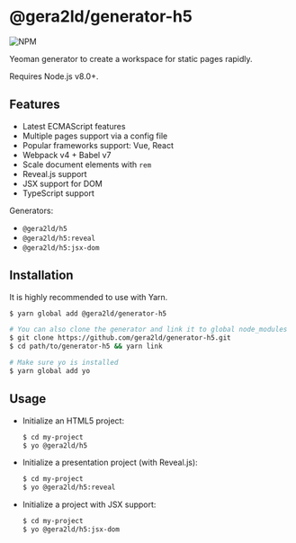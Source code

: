@gera2ld/generator-h5
===

![NPM](https://img.shields.io/npm/v/@gera2ld/generator-h5.svg)

Yeoman generator to create a workspace for static pages rapidly.

Requires Node.js v8.0+.

Features
---

- Latest ECMAScript features
- Multiple pages support via a config file
- Popular frameworks support: Vue, React
- Webpack v4 + Babel v7
- Scale document elements with `rem`
- Reveal.js support
- JSX support for DOM
- TypeScript support

Generators:
- `@gera2ld/h5`
- `@gera2ld/h5:reveal`
- `@gera2ld/h5:jsx-dom`

Installation
---
It is highly recommended to use with Yarn.

``` sh
$ yarn global add @gera2ld/generator-h5

# You can also clone the generator and link it to global node_modules
$ git clone https://github.com/gera2ld/generator-h5.git
$ cd path/to/generator-h5 && yarn link

# Make sure yo is installed
$ yarn global add yo
```

Usage
---

- Initialize an HTML5 project:

    ``` sh
    $ cd my-project
    $ yo @gera2ld/h5
    ```

- Initialize a presentation project (with Reveal.js):

    ```sh
    $ cd my-project
    $ yo @gera2ld/h5:reveal
    ```

- Initialize a project with JSX support:

    ```sh
    $ cd my-project
    $ yo @gera2ld/h5:jsx-dom
    ```
